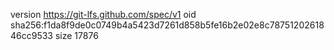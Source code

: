 version https://git-lfs.github.com/spec/v1
oid sha256:f1da8f9de0c0749b4a5423d7261d858b5fe16b2e02e8c7875120261846cc9533
size 17876
